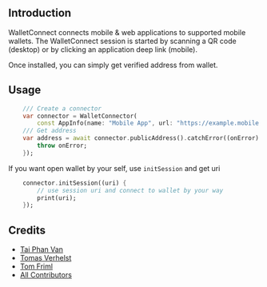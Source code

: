 ## Introduction
WalletConnect connects mobile & web applications to supported mobile wallets. The WalletConnect session is started by scanning a QR code (desktop) or by clicking an application deep link (mobile).

Once installed, you can simply get verified address from wallet.

## Usage
```dart
    /// Create a connector
    var connector = WalletConnector(
        const AppInfo(name: "Mobile App", url: "https://example.mobile.com"));
    /// Get address
    var address = await connector.publicAddress().catchError((onError) {
        throw onError;
    });
```

If you want open wallet by your self, use `initSession` and get uri
```dart
    connector.initSession((uri) {
        // use session uri and connect to wallet by your way
        print(uri);
    });
```

## Credits

- [Tai Phan Van](https://github.com/phanvantai)
- [Tomas Verhelst](https://github.com/rootsoft)
- [Tom Friml](https://github.com/3ph)  
- [All Contributors](../../contributors)
